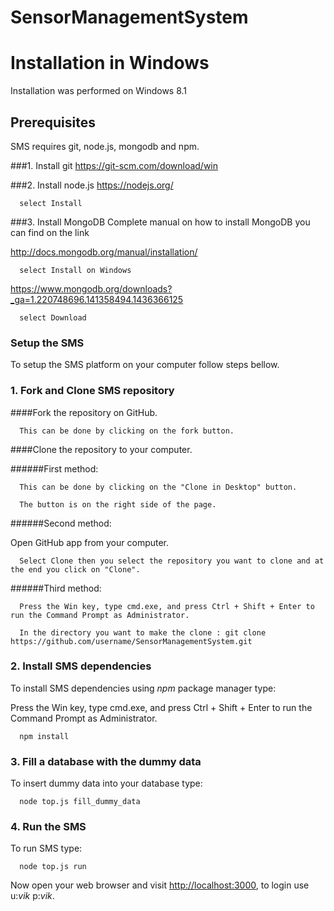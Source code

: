 SensorManagementSystem
======================

# Installation in Windows
Installation was performed on Windows 8.1   


## Prerequisites  

SMS requires git, node.js, mongodb and npm.


###1. Install git
https://git-scm.com/download/win


###2. Install node.js
https://nodejs.org/

      select Install


###3. Install MongoDB
Complete manual on how to install MongoDB you can find on the link

  http://docs.mongodb.org/manual/installation/

      select Install on Windows

https://www.mongodb.org/downloads?_ga=1.220748696.141358494.1436366125

      select Download


### Setup the SMS
To setup the SMS platform on your computer follow steps bellow.


### 1. Fork and Clone SMS repository

####Fork the  repository on GitHub.

      This can be done by clicking on the fork button.

####Clone the repository to your computer.

######First method:

      This can be done by clicking on the "Clone in Desktop" button.

      The button is on the right side of the page.

######Second method:

  Open GitHub app from your computer.

      Select Clone then you select the repository you want to clone and at the end you click on "Clone".

######Third method:

      Press the Win key, type cmd.exe, and press Ctrl + Shift + Enter to run the Command Prompt as Administrator.   

      In the directory you want to make the clone : git clone https://github.com/username/SensorManagementSystem.git




### 2. Install SMS dependencies
To install SMS dependencies using _npm_ package manager type:

Press the Win key, type cmd.exe, and press Ctrl + Shift + Enter to run the Command Prompt as Administrator.

      npm install


### 3. Fill a database with the dummy data
To insert dummy data into your database type:

      node top.js fill_dummy_data


### 4. Run the SMS
 To run SMS type:

      node top.js run

Now open your web browser and visit [http://localhost:3000](http://localhost:3000/), to login use u:_vik_  p:_vik_.
